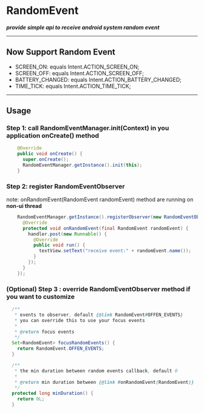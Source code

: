 # RandomEvent
***provide simple api to receive android system random event***

---
## Now Support Random Event
 * SCREEN_ON: equals Intent.ACTION_SCREEN_ON;
 * SCREEN_OFF: equals Intent.ACTION_SCREEN_OFF;
 * BATTERY_CHANGED: equals Intent.ACTION_BATTERY_CHANGED;
 * TIME_TICK: equals Intent.ACTION_TIME_TICK;
---
## Usage
### Step 1: call RandomEventManager.init(Context) in you application onCreate() method
```java
    @Override
    public void onCreate() {
      super.onCreate();
      RandomEventManager.getInstance().init(this);
    }
```
### Step 2: register RandomEventObserver
note: onRandomEvent(RandomEvent randomEvent) method are running on ****non-ui thread****
```java
    RandomEventManager.getInstance().registerObserver(new RandomEventObserver() {
      @Override
      protected void onRandomEvent(final RandomEvent randomEvent) {
        handler.post(new Runnable() {
          @Override
          public void run() {
            textView.setText("receive event:" + randomEvent.name());
          }
        });
      }
    });
```
### (Optional) Step 3 : override  RandomEventObserver method if you want to customize
```java
  /**
   * events to observer, default {@link RandomEvent#OFFEN_EVENTS}
   * you can override this to use your focus events
   *
   * @return focus events
   */
  Set<RandomEvent> focusRandomEvents() {
    return RandomEvent.OFFEN_EVENTS;
  }

  /**
   * the min duration between random events callback, default 0
   *
   * @return min duration between {@link #onRandomEvent(RandomEvent)}
   */
  protected long minDuration() {
    return 0L;
  }
```